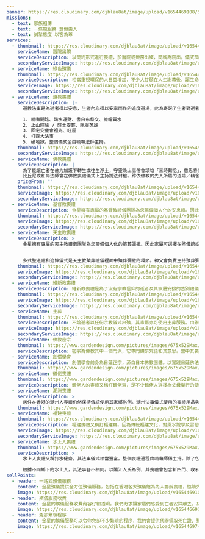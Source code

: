 ```yaml
---
banner: https://res.cloudinary.com/djblau8at/image/upload/v1654469108/5_tdp160.jpg
missions:
  - text: 家族祖傳
  - text: 一條龍服務 豐儉由人
  - text: 誠摯態度 以客為尊
services:
  - thumbnail: https://res.cloudinary.com/djblau8at/image/upload/v1654468877/WhatsApp_Image_2022-06-05_at_8.55.19_PM_je2xiv.jpg
    serviceName: 醫院出殯
    serviceDescription: 以簡約形式進行喪禮，於醫院或殮房出殯，簡稱為院出。儀式簡潔，進行時間較短，但亦非常莊重。過程相當整全，金星會全力協助整個過程，包括辦理文件、安排喪禮，及安排出殯事宜，妥善為您打點，提供一條龍服務。
    secondaryServiceImage: https://res.cloudinary.com/djblau8at/image/upload/v1654469048/grapes_1_grjfzt.jpg
  - serviceName: 綠色殯儀
    thumbnail: https://res.cloudinary.com/djblau8at/image/upload/v1654467098/pexels-torsten-kellermann-955656_yisnwi.jpg
    serviceDescription: 相當重視環保的人日益增加，不少人甘願在人生謝幕後，讓生命重回大自然，減少地球資源消耗為環保作出貢獻。現今將先人骨灰灑放在紀念花園或海上日漸普及。使用簡易喪禮(醫院出殯或殮房出殯)，簡稱院出的儀式，進行簡單又隆重的告別禮儀。金星提供的代辦服務包括安排喪禮，出殯，申請綠色殯葬手續，以至安排紀念花園撒灰及紀念碑，或安排海葬出海撒骨灰，妥善為你部署，提供殯儀一條龍服務。
    serviceImage: https://res.cloudinary.com/djblau8at/image/upload/v1654467122/th-3090727570_flthli.jpg
    secondaryServiceImage: https://res.cloudinary.com/djblau8at/image/upload/v1654467057/pexels-nancy-bourque-1209978_qvrec8.jpg
  - serviceName: 道教喪禮
    serviceDescription: |-
      道教法事是為逝者得以安息，生者內心得以安寧而作的追度道場，此為寄託了生者對逝者往日情思及敬孝之心所作出的最後敬意的一門法事。法事儀式包括

      1. 喃嘸開路、請水運財、書白布祭文、擔帽買水
      2. 上山旺爐 / 旺土安葬、除服英雄
      3. 回宅安麈會祖先、旺屋
      4. 打齋大法事
      5. 破地獄。整個儀式全由喃嘸法師主持。
    thumbnail: https://res.cloudinary.com/djblau8at/image/upload/v1654528953/PHOTO-2022-06-06-14-06-01_2_txaksd.jpg
    secondaryServiceImage: https://res.cloudinary.com/djblau8at/image/upload/v1654467413/DSC00444_ibskyn.jpg
  - serviceName: 佛教喪禮
    serviceDescription: |
      為了能讓亡者在佛力加護下轉生或往生淨土，守靈晚上高僧會頌唸「三時繫唸」，意思將佛力過渡給亡者，更有比丘尼作散花放焰口功德，並唸頌倒頭經。
      比丘尼或和尚法師會在佛教喪禮儀式上主持說法封棺。歸依佛教的先人所屬的道場／精舍會組成義工助念團在殯儀館，喪禮上協助誦經。
    priceFrom: ""
    thumbnail: https://res.cloudinary.com/djblau8at/image/upload/v1654466810/pexels-pixabay-248032_a65mys.jpg
    serviceImage: https://res.cloudinary.com/djblau8at/image/upload/v1654529039/PHOTO-2022-06-06-14-05-54_2_uafg90.jpg
    secondaryServiceImage: https://res.cloudinary.com/djblau8at/image/upload/v1654466811/pexels-rodnae-productions-8710814_fsgf7t.jpg
  - serviceName: 基督教喪禮
    serviceDescription: 金星擁有專屬的基督教禮儀團隊為您籌備個人化的安息禮。因此家屬可選擇在殯儀館或教堂舉行安息禮，為逝者回顧生平經歷。牧師會負責主持安息禮拜，程序普遍包含宣訓、唱詩、讀經、牧師或傳道人帶領祈禱和祝福、瞻仰遺容等。
    thumbnail: https://res.cloudinary.com/djblau8at/image/upload/v1654466859/pexels-pixabay-161034_fchicq.jpg
    serviceImage: https://res.cloudinary.com/djblau8at/image/upload/v1654466852/pexels-anna-shvets-6663935_y7bo2p.jpg
    secondaryServiceImage: https://res.cloudinary.com/djblau8at/image/upload/v1654466876/pexels-pixabay-208371_qyrl3y.jpg
  - serviceName: 天主教喪禮
    serviceDescription: >
      金星擁有專屬的天主教禮儀團隊為您籌備個人化的殯葬彌撒。因此家屬可選擇在殯儀館或教堂為逝者舉行殯葬禮。


      多式聖道禮和追悼儀式是天主教殯葬禮儀裡面中殯葬彌撒的環節。神父會負責主持殯葬彌撒。程序普遍包含致候、祈禱丶讀經、答唱詠的聖道禮儀、禱詞、祝禱、灑聖水、奉乳香等，並以瞻仰遺容結束，隨即會由主禮神父帶領靈柩步出靈堂。
    thumbnail: https://res.cloudinary.com/djblau8at/image/upload/v1654466923/pexels-%D0%B0%D0%BB%D0%B5%D0%BA%D1%81%D0%B5%D0%B9-%D0%B2%D0%B5%D1%87%D0%B5%D1%80%D0%B8%D0%BD-9544154_b3lnjm.jpg
    serviceImage: https://res.cloudinary.com/djblau8at/image/upload/v1654466887/pexels-deca-zafra-4680818_a95ox1.jpg
    secondaryServiceImage: https://res.cloudinary.com/djblau8at/image/upload/v1654466911/pexels-ksenia-chernaya-8986709_jdxare.jpg
  - serviceName: 維新教喪禮
    serviceDescription: 維新教喪禮是為了沒有宗教信仰的逝者及其家屬安排的告別禮儀，亦可稱為無宗教喪禮。喪禮簡潔，儀式沒有限制，但過程亦非常莊重。此儀式為家屬朋友聚會，並同時為逝者回顧生平經歷，以致懷念逝者。
    thumbnail: https://res.cloudinary.com/djblau8at/image/upload/v1654467306/pexels-pavel-danilyuk-7317890_lj0fmi.jpg
    serviceImage: https://res.cloudinary.com/djblau8at/image/upload/v1654467260/pexels-pavel-danilyuk-7317681_gef7rc.jpg
    secondaryServiceImage: https://res.cloudinary.com/djblau8at/image/upload/v1654467165/978-3247580448_rupcyo.jpg
  - serviceName: 土葬
    thumbnail: https://res.cloudinary.com/djblau8at/image/upload/v1654466828/13272a46bcbcbae96dd858f541910c67_o7xf7e.jpg
    serviceDescription: 不論逝者以任何宗教儀式出殯，其家屬亦可使用土葬服務。由辦理土葬文件、購地、揀選土葬棺木以至安排喪禮程序，金星會提供一條龍服務。金星御用的仵作工人均有接受遺體處理、扶棺及落柩訓練，全程跟進確保落葬順利進行。
    serviceImage: https://res.cloudinary.com/djblau8at/image/upload/v1654467211/JZB6107_1200x1200-2670961371_xlc09q.jpg
    secondaryServiceImage: https://res.cloudinary.com/djblau8at/image/upload/v1654466846/5-2613943998_ftvy2k.jpg
  - serviceName: 佛教密宗
    thumbnail: https://www.gardendesign.com/pictures/images/675x529Max/site_3/helianthus-yellow-flower-pixabay_11863.jpg
    serviceDescription: 密宗為佛教其中一個門派，它專門鑽研咒語和其意思。當中其喪禮特別注重儀式，有各種各樣的儀節，包括火供。因為密宗的儀式包含了「唯識」和「中觀」的理論，所以密宗是重視藉儀式來修行，其禮儀內涵的佛教意義才是其精粹。
  - serviceName: 創價學會
    serviceDescription: 創價學會前身為日蓮正宗，源自日本佛教團體。以實踐日蓮佛法，尊重生命來確立起真正的幸福境界。創價學會喪禮進行儀式時會將先人的遺照、靈位牌、學會線香放在靈前。為了保庇逝者前往來世，後生善處。
    thumbnail: https://www.gardendesign.com/pictures/images/675x529Max/site_3/helianthus-yellow-flower-pixabay_11863.jpg
  - serviceName: 鶴佬喪禮
    thumbnail: https://www.gardendesign.com/pictures/images/675x529Max/site_3/helianthus-yellow-flower-pixabay_11863.jpg
    serviceDescription: 鶴佬人的喪禮又稱打鶴佬齋，是不少鶴佬人選擇為父母舉行的傳統喪禮儀式。鶴佬法事儀式比其他香港殯葬文化較為隆重。鶴佬喃嘸師傅會帶領主持鶴佬喪禮。過程包括牛頭馬面、過芝麻橋、祭財大殮、買水餵飯及木神主。法事以過芝麻橋最為人熟悉，過橋時喃嘸師傅會唱出逝者過往對家庭的付出及，令亡者的孝子賢孫深深體會到亡者對子孫們不求回報的愛並感動落淚。
  - serviceName: 潮洲喪禮
    serviceDescription: >
      居住在香港的潮州人喪禮仍然保持傳統使用其家鄉俗例。潮州法事儀式使用的喪禮用品與潮州人的喜好及生活日常有關。檯櫈水煲水壺及功夫茶具，以至他們喜歡吃的食物例如潮州粿和烏頭魚都會在其法事儀式出現。過程包括拜佛、發關、禮血盆、拜牲及附廌祖先。
    thumbnail: https://www.gardendesign.com/pictures/images/675x529Max/site_3/helianthus-yellow-flower-pixabay_11863.jpg
  - serviceName: 福建喪禮
    thumbnail: https://res.cloudinary.com/djblau8at/image/upload/v1654469745/3.ARW_gkp6ra.jpg
    serviceDescription: 福建喪禮又稱打福建齋。因為傳統福建文化，對風水說學及習俗傳統十分講究，所以其殯葬禮儀相對其他宗教喪禮繁瑣。殯葬禮儀使用的特色用品及儀式包括福建轉盤、紙紮全套、赦馬赦官、扶靈、銘旌、龍鬚和庫銀。
    serviceImage: https://res.cloudinary.com/djblau8at/image/upload/v1654529356/PHOTO-2022-06-06-14-05-59_2_sha1oa.jpg
    secondaryServiceImage: https://res.cloudinary.com/djblau8at/image/upload/v1654556853/PHOTO-2022-06-06-14-05-58_2_gsfwpy.jpg
  - serviceName: 水上人喪禮
    thumbnail: https://www.gardendesign.com/pictures/images/675x529Max/site_3/helianthus-yellow-flower-pixabay_11863.jpg
    serviceDescription: >
      水上人喪禮又稱打水佬齋，其法事儀式相當豐富。整個喪禮過程由喃嘸師傅主持。除了包括傳統的破地獄、過橋、遊十殿及坐蓮花外，還有較為特別的先人招魂，用生魚過河和外嫁女兒還米債等。除此之外使用的紙紮各式各樣，最為人熟悉的「真身」是代表亡者的人形紙紮。

      根據不同鄉下的水上人，其法事各不相同。以陽江人氏為例，其喪禮會包含斬四門、收邪破禁等獨特的儀式。
sellPoints:
  - header: 一站式殯儀服務
    content: 金星殯儀提供全方位殯儀服務，包括在香港各大殯儀館為先人籌辦喪禮，協助先人家屬安排政府文件至撰寫訃文，並提供哀傷支援使先人家屬在喪禮後得到安慰。金星會照顧每一個微不足道的細節，使所有儀式順利進行。
    image: https://res.cloudinary.com/djblau8at/image/upload/v1654469108/5_tdp160.jpg
  - header: 殯儀服務收費
    content: 金星的殯儀服務收費內容仔細透明。我們力求讓家屬們感受到亡者安詳離去，及使亡者的故事得以流傳，我們會按著家屬的需要及先人的個人特質籌辦個人化的喪禮。金星會根據您所選擇的殯儀服務及安排,清晰列明所需收費價格。
    image: https://res.cloudinary.com/djblau8at/image/upload/v1654466911/pexels-ksenia-chernaya-8986709_jdxare.jpg
  - header: 免卻繁瑣程序
    content: 金星的殯儀服務可以令你免卻不少繁瑣的程序，我們會提供代辦領取死亡證、預約火化爐期、領取骨灰及安排骨灰龕位及其他善後服務等。所有文件為您妥善安排，令你安心。
    image: https://res.cloudinary.com/djblau8at/image/upload/v1654469745/3.ARW_gkp6ra.jpg
---
```

